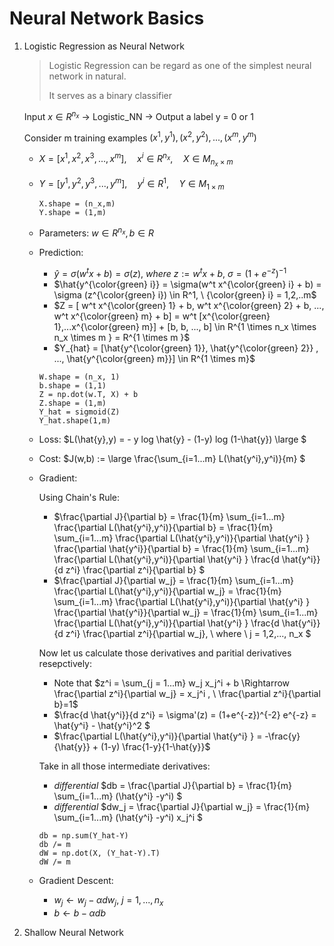 # Neural Network Basics

1. Logistic Regression as Neural Network

    > Logistic Regression can be regard as one of the simplest neural network in natural.
    > 
    > It serves as a binary classifier

    Input $x \in R^{n_x}$ $\rightarrow$ Logistic_NN $\rightarrow$ Output a label y = 0 or 1

    Consider m training examples $(x^1,y^1), (x^2, y^2),..., (x^m, y^m)$

    - $X = [x^1, x^2, x^3, ..., x^m], \quad x^i \in R^{n_x}, \quad X \in M_{n_x \times m}$
    - $Y = [y^1, y^2, y^3, ..., y^m], \quad y^i \in R^1    , \quad Y \in M_{1 \times m}$

      ```
      X.shape = (n_x,m)
      Y.shape = (1,m)
      ```
    - Parameters: $w \in R^{n_x}, b \in R$
    - Prediction: 
        - $\hat{y} = \sigma(w^t x + b) = \sigma (z), \ where \ z := w^t x + b, \ \sigma = (1+e^{-z})^{-1}$
        - $\hat{y^{\color{green} i}} = \sigma(w^t x^{\color{green} i} + b) = \sigma (z^{\color{green} i}) \in R^1, \ {\color{green} i} = 1,2,..m$
        - $Z = [ w^t x^{\color{green} 1} + b,  w^t x^{\color{green} 2} + b, ...,  w^t x^{\color{green} m} + b] = w^t [x^{\color{green} 1},...x^{\color{green} m}] + [b, b, ..., b] \in R^{1 \times n_x \times n_x \times m } = R^{1 \times m }$
        - $Y_{hat} = [\hat{y^{\color{green} 1}}, \hat{y^{\color{green} 2}} , ..., \hat{y^{\color{green} m}}] \in R^{1 \times m}$
        ```
        W.shape = (n_x, 1)
        b.shape = (1,1)
        Z = np.dot(w.T, X) + b
        Z.shape = (1,m)
        Y_hat = sigmoid(Z)
        Y_hat.shape(1,m)
        ```
    - Loss: $L(\hat{y},y) =  - y log \hat{y} - (1-y) log (1-\hat{y}) \large $
    - Cost: $J(w,b) := \large \frac{\sum_{i=1...m}  L(\hat{y^i},y^i)}{m} $
    - Gradient: 
        
        Using Chain's Rule:
        - $\frac{\partial J}{\partial b} = \frac{1}{m} \sum_{i=1...m} \frac{\partial  L(\hat{y^i},y^i)}{\partial b}  =  \frac{1}{m} \sum_{i=1...m} \frac{\partial  L(\hat{y^i},y^i)}{\partial \hat{y^i} } \frac{\partial \hat{y^i}}{\partial b}  = \frac{1}{m} \sum_{i=1...m} \frac{\partial  L(\hat{y^i},y^i)}{\partial \hat{y^i} } \frac{d \hat{y^i}}{d z^i} \frac{\partial z^i}{\partial b} $
        - $\frac{\partial J}{\partial w_j} = \frac{1}{m} \sum_{i=1...m} \frac{\partial  L(\hat{y^i},y^i)}{\partial w_j}  =  \frac{1}{m} \sum_{i=1...m} \frac{\partial  L(\hat{y^i},y^i)}{\partial \hat{y^i} } \frac{\partial \hat{y^i}}{\partial w_j}  = \frac{1}{m} \sum_{i=1...m} \frac{\partial  L(\hat{y^i},y^i)}{\partial \hat{y^i} } \frac{d \hat{y^i}}{d z^i} \frac{\partial z^i}{\partial w_j}, \ where \  j = 1,2,..., n_x $
        
        Now let us calculate those derivatives and paritial derivatives resepctively:
        - Note that $z^i = \sum_{j = 1...m} w_j x_j^i + b \Rightarrow \frac{\partial z^i}{\partial w_j} = x_j^i , \  \frac{\partial z^i}{\partial b}=1$
        - $\frac{d \hat{y^i}}{d z^i} = \sigma'(z) = (1+e^{-z})^{-2} e^{-z} = \hat{y^i} - \hat{y^i}^2 $ 
        - $\frac{\partial  L(\hat{y^i},y^i)}{\partial \hat{y^i} } = -\frac{y}{\hat{y}} + (1-y) \frac{1-y}{1-\hat{y}}$ 

        Take in all those intermediate derivatives:
        - _differential_ $db = \frac{\partial J}{\partial b} =  \frac{1}{m} \sum_{i=1...m} (\hat{y^i} -y^i) $ 
        - _differential_ $dw_j = \frac{\partial J}{\partial w_j} =   \frac{1}{m} \sum_{i=1...m} (\hat{y^i} -y^i) x_j^i $
        
        ```
        db = np.sum(Y_hat-Y)
        db /= m
        dW = np.dot(X, (Y_hat-Y).T)
        dW /= m
        ```

    - Gradient Descent:
        - $w_j \leftarrow w_j - \alpha dw_j , \ j = 1,..., n_x$
        - $b   \leftarrow b - \alpha db$
      
2. Shallow Neural Network
    
    
    



